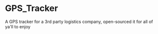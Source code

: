 # GPS_Tracker
A GPS tracker for a 3rd party logistics company, open-sourced it for all of ya'll to enjoy

